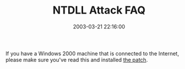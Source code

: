 ﻿---
layout: post
title: "NTDLL Attack FAQ"
comments: false
date: 2003-03-21 22:16:00
categories:
 - Technology
subtext-id: d702c868-10ed-43cb-91ea-74d7278a6de7
alias: /blog/NTDLL-Attack-FAQ.aspx
---


If you have a Windows 2000 machine that is connected to the Internet, please make sure you've read this and installed [the patch](http://www.microsoft.com/technet/security/bulletin/MS03-007.asp).
